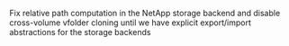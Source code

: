 Fix relative path computation in the NetApp storage backend and disable cross-volume vfolder cloning until we have explicit export/import abstractions for the storage backends

